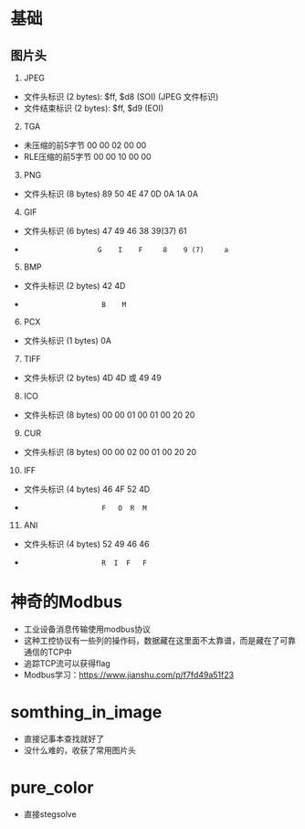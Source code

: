 # 基础
## 图片头
1. JPEG
 - 文件头标识 (2 bytes): $ff, $d8 (SOI) (JPEG 文件标识) 
 - 文件结束标识 (2 bytes): $ff, $d9 (EOI)
2. TGA
 - 未压缩的前5字节    00 00 02 00 00
 - RLE压缩的前5字节   00 00 10 00 00
3. PNG
 - 文件头标识 (8 bytes)   89 50 4E 47 0D 0A 1A 0A
4. GIF
 - 文件头标识 (6 bytes)   47 49 46 38 39(37) 61
 -                       G    I    F     8    9 (7)     a
5. BMP
 - 文件头标识 (2 bytes)   42 4D
 -                        B    M
6. PCX
 - 文件头标识 (1 bytes)   0A
7. TIFF
 - 文件头标识 (2 bytes)   4D 4D 或 49 49
8. ICO
 - 文件头标识 (8 bytes)   00 00 01 00 01 00 20 20
9. CUR
 - 文件头标识 (8 bytes)   00 00 02 00 01 00 20 20
10. IFF
 - 文件头标识 (4 bytes)   46 4F 52 4D
 -                        F   O  R  M
11. ANI
 - 文件头标识 (4 bytes)   52 49 46 46
 -                        R  I  F   F

# 神奇的Modbus
- 工业设备消息传输使用modbus协议
- 这种工控协议有一些列的操作码，数据藏在这里面不太靠谱，而是藏在了可靠通信的TCP中
- 追踪TCP流可以获得flag
- Modbus学习：https://www.jianshu.com/p/f7fd49a51f23

# somthing_in_image
- 直接记事本查找就好了
- 没什么难的，收获了常用图片头

# pure_color
- 直接stegsolve

